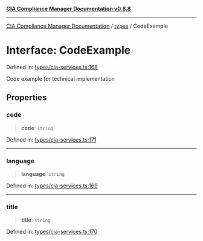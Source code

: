 [**CIA Compliance Manager Documentation v0.8.8**](../../README.md)

***

[CIA Compliance Manager Documentation](../../modules.md) / [types](../README.md) / CodeExample

# Interface: CodeExample

Defined in: [types/cia-services.ts:168](https://github.com/Hack23/cia-compliance-manager/blob/67855c73d041b21b5f90a46884e0e48cd0961cda/src/types/cia-services.ts#L168)

Code example for technical implementation

## Properties

### code

> **code**: `string`

Defined in: [types/cia-services.ts:171](https://github.com/Hack23/cia-compliance-manager/blob/67855c73d041b21b5f90a46884e0e48cd0961cda/src/types/cia-services.ts#L171)

***

### language

> **language**: `string`

Defined in: [types/cia-services.ts:169](https://github.com/Hack23/cia-compliance-manager/blob/67855c73d041b21b5f90a46884e0e48cd0961cda/src/types/cia-services.ts#L169)

***

### title

> **title**: `string`

Defined in: [types/cia-services.ts:170](https://github.com/Hack23/cia-compliance-manager/blob/67855c73d041b21b5f90a46884e0e48cd0961cda/src/types/cia-services.ts#L170)
